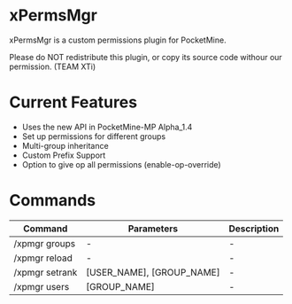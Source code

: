 xPermsMgr
=========

xPermsMgr is a custom permissions plugin for PocketMine. 

Please do NOT redistribute this plugin, or copy its source code withour our permission. (TEAM XTi)

Current Features
================

- Uses the new API in PocketMine-MP Alpha_1.4
- Set up permissions for different groups
- Multi-group inheritance
- Custom Prefix Support
- Option to give op all permissions (enable-op-override)


Commands
========

 Command | Parameters | Description
---------|------------|-------------
 /xpmgr groups | - | -
 /xpmgr reload | - | -
 /xpmgr setrank | [USER_NAME], [GROUP_NAME] | -
 /xpmgr users | [GROUP_NAME] | -
